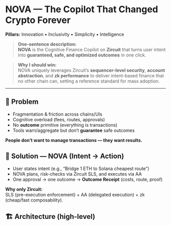 # NOVA — The Copilot That Changed Crypto Forever
**Pillars:** Innovation • Inclusivity • Simplicity • Intelligence

> **One-sentence description:**  
> **NOVA** is the Cognitive Finance Copilot on **Zircuit** that turns user intent into **guaranteed, safe, and optimized outcomes** in one click.

> **Why I should win:**  
> NOVA uniquely leverages Zircuit’s **sequencer-level security**, **account abstraction**, and **zk performance** to deliver intent-based finance that no other chain can, setting a reference standard for mass adoption.

---

## 🔎 Problem
- Fragmentation & friction across chains/UIs
- Cognitive overload (fees, routes, approvals)
- No **outcome** primitive (everything is transactions)
- Tools warn/aggregate but don’t **guarantee** safe outcomes

**People don’t want to manage transactions — they want results.**

## 🌟 Solution — NOVA (Intent → Action)
- User states intent (e.g., “Bridge 1 ETH to Solana cheapest route”)
- NOVA plans, risk-checks via Zircuit SLS, and executes via AA
- One approval → one outcome → **Outcome Receipt** (costs, route, proof)

**Why only Zircuit:**  
SLS (pre-execution enforcement) + AA (delegated execution) + zk (cheap/fast composability).

## 🏗️ Architecture (high-level)
